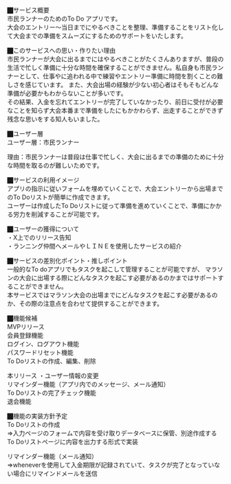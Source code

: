 ⬛︎サービス概要  
市民ランナーのためのTo Do アプリです。  
大会のエントリー〜当日までにやるべきことを整理、準備することをリスト化して大会までの準備をスムーズにするためのサポートをいたします。  

⬛︎このサービスへの思い・作りたい理由  
市民ランナーが大会に出るまでにはやるべきことがたくさんありますが、普段の生活で忙しく準備に十分な時間を確保することができません。私自身も市民ランナーとして、仕事やに追われる中で練習やエントリー準備に時間を割くことの難しさを感じています。
また、大会出場の経験が少ない初心者はそもそもどんな準備が必要かもわからないことが多いです。  
その結果、入金を忘れてエントリーが完了していなかったり、前日に受付が必要なことを知らず大会本番まで準備をしたにもかかわらず、出走することができず残念な思いをする知人もいました。  


⬛︎ユーザー層  
ユーザー層：市民ランナー  

理由：市民ランナーは普段は仕事で忙しく、大会に出るまでの準備のために十分な時間を取るのが難しいためです。  

⬛︎サービスの利用イメージ  
アプリの指示に従いフォームを埋めていくことで、大会エントリーから出場までのTo Doリストが簡単に作成できます。  
ユーザーは作成したTo Doリストに従って準備を進めていくことで、準備にかかる労力を削減することが可能です。  

⬛︎ユーザーの獲得について  
・X上でのリリース告知  
・ランニング仲間へメールやＬＩＮＥを使用したサービスの紹介  

⬛︎サービスの差別化ポイント・推しポイント  
一般的なTo doアプリでもタスクを起こして管理することが可能ですが、
マラソンの大会に出場する際にどんなタスクを起こす必要があるのかまではサポートすることができません。  
本サービスではマラソン大会の出場までにどんなタスクを起こす必要があるのか、その際の注意点を合わせて提供することができます。  

⬛︎機能候補  
MVPリリース  
会員登録機能  
ログイン、ログアウト機能  
パスワードリセット機能  
To Doリストの作成、編集、削除  


本リリース ・ユーザー情報の変更  
リマインダー機能（アプリ内でのメッセージ、メール通知）  
To Doリストの完了チェック機能  
退会機能  


⬛︎機能の実装方針予定  
To Doリストの作成  
=>入力ページのフォームで内容を受け取りデータベースに保管、別途作成するTo Doリストページに内容を出力する形式で実装  

リマインダー機能（メール通知）  
=>wheneverを使用して入金期限が記録されていて、タスクが完了となっていない場合にリマインドメールを送信  


